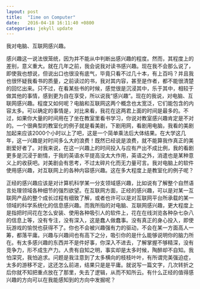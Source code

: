 ```yaml
---
layout: post
title:  "Iime on Computer"
date:   2016-04-18 16:11:40 +0800
categories: jekyll update
---
```


我对电脑、互联网感兴趣。

感兴趣这一说法很笼统，因为并不能从中判断出感兴趣的程度。然而，其程度上的差别，意义重大。就在几年之前，我会说我对读书感兴趣。现在我不会那么说了，即使我也想说，但说出口也很没有底气，毕竟只看不过几十本，有上百吗？并且我也很怀疑我看书的质量，之前读过的书，我对其内容，甚至是作者，都不能很清楚的回忆出来。只不过，在看某些书的时候，感觉很是沉浸其中，乐于其中，相较于做其他的事情，感到更为自在享受，所以说我“感兴趣”。现在的我说，对电脑、互联网感兴趣。程度又如何呢？电脑和互联网这两个概念也太宽泛，它们能包含的内容太多。可以确定的事情是，对比来看，我花在这两君上面的时间是最多的。不过，如果你大量的时间用在了坐在教室里看书学习，你说对教室感兴趣肯定是不对的。一个很典型的教室化的例子就是看美剧，下剧用网，看剧用电脑，我看的美剧加起来应该2000个小时以上了吧，这是一个简单乘法后大体结果。在大学这几年，这一兴趣是对时间多么大的浪费！既然已经说是浪费，就不能算我作真正的美剧爱好者了。对我来说，在这一兴趣上的时间投入与应有产出不成比例，我的看剧更多是沉浸于剧情，于我的英语水平提高没太大作用，英语之外，消遣也是某种意义上的收获吧。对美剧会有思考，不过太碎片化而无力量可言。我对电脑上的软件使用感兴趣，对互联网上的各种内容感兴趣。这在多大程度上是教室化的例子呢？

正经的感兴趣应该是对计算机科学某一分支领域感兴趣，比如说有了解整个自然语言处理领域各种细节的强烈欲望。在互联网方面，正经的感兴趣，可以是对某一互联网产品的整个成长过程有细致了解，或者也许可以是对互联网平台所承载的某一领域的科学系统化的信息感兴趣。而我所指的对电脑、互联网感兴趣，更大程度上是指把时间花在怎么安装、使用各种吸引人的软件上，花在在线浏览各种杂七杂八的信息上等，没有专注，没有深入，这是蠢人做蠢事。没有真正的身心投入，即使玩游戏的愉悦也获得不了。你也不会被兴趣强有力的驱动，不会在某一方面高人一筹，都落平庸。兴趣与兴趣间也有高下之分，吸引你的是什么能够说明你的脑力所在。有太多感兴趣的东西并不是件好事，你深入不进去，了解掌握不够精深，没有竞争力，形不成生产力。人贵有自知之明，事实却是太多时候，陶醉却不自知。我怕深究，我怕追求。问题是我注意到了太多横向的枝枝叶叶，有所谓完美强迫症，太多的游移不定，这还怎么前进，结果只是是平庸。就说写一篇文字，几次转折之后你就不知把重点放在了那里，失去了逻辑，从而不知所云。有什么正经的值得感兴趣的方向可以在我能感知到的方向中发掘呢？


